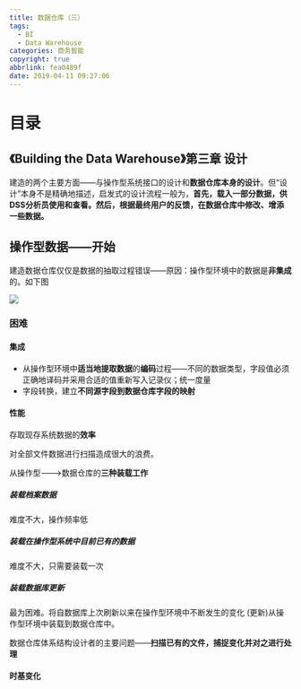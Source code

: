 ```yaml
---
title: 数据仓库（三）
tags:
  - BI
  - Data Warehouse
categories: 商务智能
copyright: true
abbrlink: fea0489f
date: 2019-04-11 09:27:06
---
```




# 目录





## 《Building the Data Warehouse》第三章 设计

建造的两个主要方面——与操作型系统接口的设计和**数据仓库本身的设计**。但“设计”本身不是精确地描述，启发式的设计流程一般为，**首先，载入一部分数据，供DSS分析员使用和查看。然后，根据最终用户的反馈，在数据仓库中修改、增添一些数据。**



## 操作型数据——开始

建造数据仓库仅仅是数据的抽取过程错误——原因：操作型环境中的数据是**非集成**的。如下图

![](https://songzi-blog-pic.oss-cn-hangzhou.aliyuncs.com/截图20190411095919.png)

### 困难

#### 集成

- 从操作型环境中**适当地提取数据**的**编码**过程——不同的数据类型，字段值必须正确地译码并采用合适的值重新写入记录仪；统一度量
- 字段转换，建立**不同源字段到数据仓库字段的映射**

#### 性能

存取现存系统数据的**效率**

对全部文件数据进行扫描造成很大的浪费。



从操作型--->数据仓库的**三种装载工作**

##### 装载**档案数据**

难度不大，操作频率低

##### 装载在**操作型系统**中目前**已有**的数据

难度不大，只需要装载一次

##### 装载**数据库更新**

最为困难。将自数据库上次刷新以来在操作型环境中不断发生的变化 (更新)从操作型环境中装载到数据仓库中。

数据仓库体系结构设计者的主要问题——**扫描已有的文件，捕捉变化并对之进行处理**



#### 时基变化

